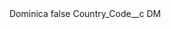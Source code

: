 <?xml version="1.0" encoding="UTF-8"?>
<CustomMetadata xmlns="http://soap.sforce.com/2006/04/metadata" xmlns:xsi="http://www.w3.org/2001/XMLSchema-instance" xmlns:xsd="http://www.w3.org/2001/XMLSchema">
    <label>Dominica</label>
    <protected>false</protected>
    <values>
        <field>Country_Code__c</field>
        <value xsi:type="xsd:string">DM</value>
    </values>
</CustomMetadata>
